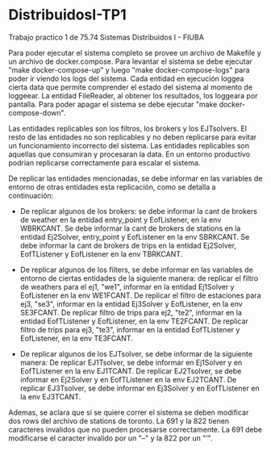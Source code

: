 # DistribuidosI-TP1
Trabajo practico 1 de 75.74 Sistemas Distribuidos I - FIUBA

Para poder ejecutar el sistema completo se provee un archivo de Makefile y un archivo de docker.compose. Para levantar el sistema se debe ejecutar "make docker-compose-up" y luego "make  docker-compose-logs" para poder ir viendo los logs del sistema. Cada entidad en ejecución loggea cierta data que permite comprender el estado del sistema al momento de loggeear. La entidad FileReader, al obtener los resultados, los loggeara por pantalla. Para poder apagar el sistema se debe ejecutar "make docker-compose-down".

Las entidades replicables son los filtros, los brokers y los EJTsolvers. El resto de las entidades no son replicables y no deben replicarse para evitar un funcionamiento incorrecto del sistema. Las entidades replicables son aquellas que consumiran y procesaran la data. En un entorno productivo podrian replicarse correctamente para escalar el sistema.

De replicar las entidades mencionadas, se debe informar en las variables de entorno de otras entidades esta replicación, como se detalla a continuación:

- De replicar algunos de los brokers: se debe informar la cant de brokers de weather en la entidad entry_point y EofListener, en la env WBRKCANT. Se debe informar la cant de brokers de stations en la entidad Ej2Solver, entry_point y EofListener en la env SBRKCANT. Se debe informar la cant de brokers de trips en la entidad Ej2Solver, EofTListener y EofListener en la env TBRKCANT.

- De replicar algunos de los filters, se debe informar en las variables de entorno de ciertas entidades de la siguiente manera: de replicar el filtro de weathers para el ej1, "we1", informar en la entidad Ej1Solver y EofListener en la env WE1FCANT. De replicar el filtro de estaciones para ej3, "se3", informar en la entidad Ej3Solver y EofListener, en la env SE3FCANT. De replicar filtro de trips para ej2, "te2", informar en la entidad EofTListener y EofListener, en la env TE2FCANT. De replicar filtro de trips para ej3, "te3", informar en la entidad EofTListener y EofListener, en la env TE3FCANT.

- De replicar algunos de los EJTsolver, se debe informar de la siguiente manera: De replicar EJ1Tsolver, se debe informar en Ej1Solver y en EofTListener en la env EJ1TCANT. De replicar EJ2Tsolver, se debe informar en Ej2Solver y en EofTListener en la env EJ2TCANT. De replicar EJ3Tsolver, se debe informar en Ej3Solver y en EofTListener en la env EJ3TCANT. 


Ademas, se aclara que si se quiere correr el sistema se deben modificar dos rows del archivo de stations de toronto. La 691 y la 822 tienen caracteres invalidos que no pueden procesarse correctamente. La 691 debe modificarse el caracter invalido por un "–" y la 822 por un "’".
